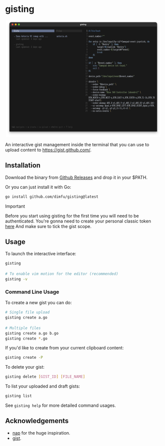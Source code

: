 # gisting

<p align="center">
    <img width="500" src="./.github/gisting.png"></img>
</p>

An interactive gist management inside the terminal that you can use to
upload content to https://gist.github.com/.

## Installation

Download the binary from [Github Releases](https://github.com/dimfu/gisting/releases) and drop it in your $PATH.

Or you can just install it with Go:

```bash
go install github.com/dimfu/gisting@latest
```

> [!IMPORTANT]
> Before you start using gisting for the first time you will need to be authenticated.
> You're gonna need to create your personal classic token [here](https://github.com/settings/tokens/new)
> And make sure to tick the gist scope.

## Usage

To launch the interactive interface:

```bash
gisting

# To enable vim motion for the editor (recommended)
gisting -v
```

### Command Line Usage

To create a new gist you can do:

```bash
# Single file upload
gisting create a.go

# Multiple files
gisting create a.go b.go
gisting create *.go
```

If you'd like to create from your current clipboard content:

```bash
gisting create -P
```

To delete your gist:

```bash
gisting delete [GIST_ID] [FILE_NAME]
```

To list your uploaded and draft gists:

```bash
gisting list
```

See `gisting help` for more detailed command usages.

## Acknowledgements

- [nap](https://github.com/maaslalani/nap) for the huge inspiration.
- [gist](https://github.com/defunkt/gist).
